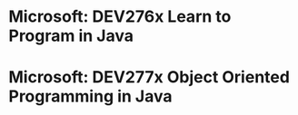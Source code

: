 # Microsoft: DEV276x Learn to Program in Java
# Microsoft: DEV277x Object Oriented Programming in Java
